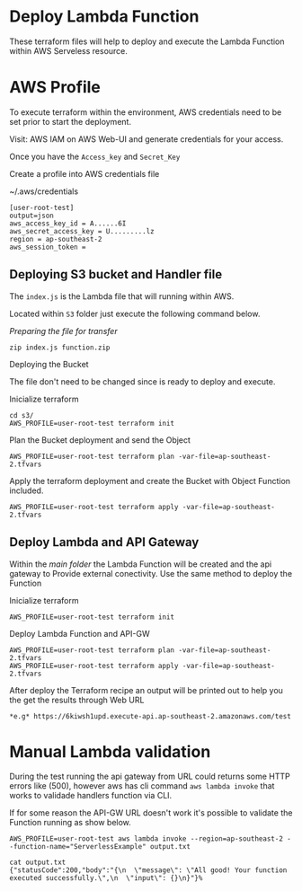 # Deploy Lambda Function 

These terraform files will help to deploy and execute the Lambda Function within AWS Serveless resource.

# AWS Profile 

To execute terraform within the environment, AWS credentials need to be set prior to start the deployment.

Visit: AWS IAM on AWS Web-UI and generate credentials for your access.

Once you have the `Access_key` and `Secret_Key`

Create a profile into AWS credentials file

~/.aws/credentials 

```
[user-root-test]
output=json
aws_access_key_id = A......6I
aws_secret_access_key = U.........lz
region = ap-southeast-2
aws_session_token =
```
## Deploying S3 bucket and Handler file

The `index.js` is the Lambda file that will running within AWS.

Located within `S3` folder just execute the following command below.

*Preparing the file for transfer*
```
zip index.js function.zip
```

Deploying the Bucket

The file don't need to be changed since is ready to deploy and execute.

Inicialize terraform
```
cd s3/
AWS_PROFILE=user-root-test terraform init
```

Plan the Bucket deployment and send the Object 
```
AWS_PROFILE=user-root-test terraform plan -var-file=ap-southeast-2.tfvars
```

Apply the terraform deployment and create the Bucket with Object Function included.
```
AWS_PROFILE=user-root-test terraform apply -var-file=ap-southeast-2.tfvars
```

##  Deploy Lambda and API Gateway 

Within the *main folder* the Lambda Function will be created and the api gateway to Provide external conectivity.
Use the same method to deploy the Function

Inicialize terraform
```
AWS_PROFILE=user-root-test terraform init
```

Deploy Lambda Function and API-GW
```
AWS_PROFILE=user-root-test terraform plan -var-file=ap-southeast-2.tfvars
AWS_PROFILE=user-root-test terraform apply -var-file=ap-southeast-2.tfvars
```

After deploy the Terraform recipe an output will be printed out to help you the get the results through Web URL
```
*e.g* https://6kiwsh1upd.execute-api.ap-southeast-2.amazonaws.com/test
```

# Manual Lambda validation

During the test running the api gateway from URL could returns some HTTP errors like (500), however aws has cli command `aws lambda invoke` that works to validade handlers function via CLI.

If for some reason the API-GW URL doesn't work it's possible to validate the Function running as show below.

```
AWS_PROFILE=user-root-test aws lambda invoke --region=ap-southeast-2 --function-name="ServerlessExample" output.txt
```

```
cat output.txt
{"statusCode":200,"body":"{\n  \"message\": \"All good! Your function executed successfully.\",\n  \"input\": {}\n}"}%
```




